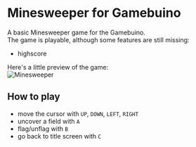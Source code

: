 # Minesweeper for Gamebuino

A basic Minesweeper game for the Gamebuino.  
The game is playable, although some features are still missing:

* highscore

Here's a little preview of the game:  
![Minesweeper](https://raw.github.com/dirksteindorf/Gamebuino-Minesweeper/master/minesweeper-preview.gif)

## How to play

* move the cursor with `UP`, `DOWN`, `LEFT`, `RIGHT`
* uncover a field with `A`
* flag/unflag with `B`
* go back to title screen with `C`
